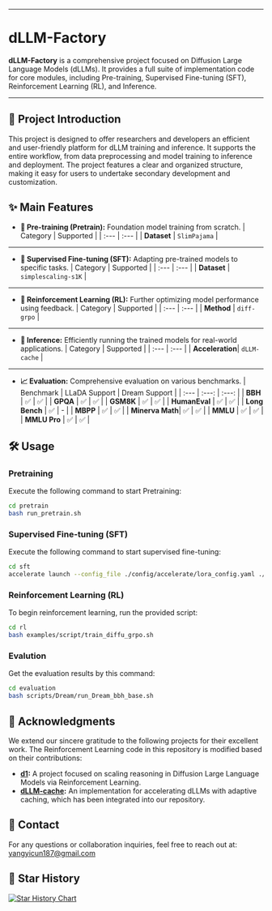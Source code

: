 -----

# dLLM-Factory

**dLLM-Factory** is a comprehensive project focused on Diffusion Large Language Models (dLLMs). It provides a full suite of implementation code for core modules, including Pre-training, Supervised Fine-tuning (SFT), Reinforcement Learning (RL), and Inference.

[](https://www.star-history.com/#maomaocun/dLLM-Factorye&Timeline)

-----

## 📖 Project Introduction

This project is designed to offer researchers and developers an efficient and user-friendly platform for dLLM training and inference. It supports the entire workflow, from data preprocessing and model training to inference and deployment. The project features a clear and organized structure, making it easy for users to undertake secondary development and customization.

## ✨ Main Features

- **🧠 Pre-training (Pretrain):** Foundation model training from scratch.
  | Category | Supported |
  | :--- | :--- |
  | **Dataset** | `SlimPajama` |

***

- **🔧 Supervised Fine-tuning (SFT):** Adapting pre-trained models to specific tasks.
  | Category | Supported |
  | :--- | :--- |
  | **Dataset** | `simplescaling-s1K` |

***

- **🤖 Reinforcement Learning (RL):** Further optimizing model performance using feedback.
  | Category | Supported |
  | :--- | :--- |
  | **Method** | `diff-grpo` |

***

- **🚀 Inference:** Efficiently running the trained models for real-world applications.
  | Category | Supported |
  | :--- | :--- |
  | **Acceleration**| `dLLM-cache` |

***

- **📈 Evaluation:** Comprehensive evaluation on various benchmarks.
  | Benchmark | LLaDA Support | Dream Support |
  | :--- | :---: | :---: |
  | **BBH** | ✅ | ✅ |
  | **GPQA** | ✅ | ✅ |
  | **GSM8K** | ✅ | ✅ |
  | **HumanEval** | ✅ | ✅ |
  | **Long Bench** | ✅ | - |
  | **MBPP** | ✅ | ✅ |
  | **Minerva Math**| ✅ | ✅ |
  | **MMLU** | ✅ | ✅ |
  | **MMLU Pro** | ✅ | ✅ |
  
## 🛠️ Usage

### Pretraining

Execute the following command to start Pretraining:

```sh
cd pretrain
bash run_pretrain.sh
```

### Supervised Fine-tuning (SFT)

Execute the following command to start supervised fine-tuning:

```sh
cd sft
accelerate launch --config_file ./config/accelerate/lora_config.yaml ./sft.py
```

### Reinforcement Learning (RL)

To begin reinforcement learning, run the provided script:

```sh
cd rl
bash examples/script/train_diffu_grpo.sh
```


### Evalution

Get the evaluation results by this command:

```sh
cd evaluation
bash scripts/Dream/run_Dream_bbh_base.sh
```

## 🙏 Acknowledgments

We extend our sincere gratitude to the following projects for their excellent work. The Reinforcement Learning code in this repository is modified based on their contributions:

  - **[d1](https://github.com/dllm-reasoning/d1):** A project focused on scaling reasoning in Diffusion Large Language Models via Reinforcement Learning.
  - **[dLLM-cache](https://github.com/maomaocun/dllm-cache):** An implementation for accelerating dLLMs with adaptive caching, which has been integrated into our repository.

## 📧 Contact

For any questions or collaboration inquiries, feel free to reach out at: [yangyicun187@gmail.com](mailto:yangyicun187@gmail.com)

## :star2: Star History
[![Star History Chart](https://api.star-history.com/svg?repos=maomaocun/dLLM-Factory&type=Timeline)](https://www.star-history.com/#maomaocun/dLLM-Factorye&Timeline)
